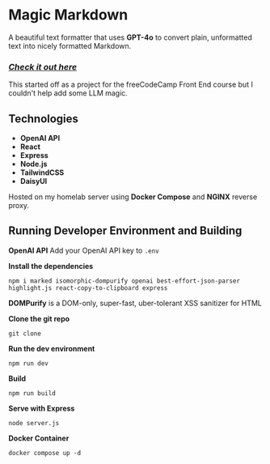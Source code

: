# Magic Markdown

A beautiful text formatter that uses **GPT-4o** to convert plain, unformatted text into nicely formatted Markdown.

### _[Check it out here](https://magic-markdown.mercuryred.duckdns.org/)_

This started off as a project for the freeCodeCamp Front End course but I couldn't help add some LLM magic.

## Technologies
- **OpenAI API**
- **React**
- **Express**
- **Node.js**
- **TailwindCSS**
- **DaisyUI**

Hosted on my homelab server using **Docker Compose** and **NGINX** reverse proxy.

## Running Developer Environment and Building

**OpenAI API**
Add your OpenAI API key to `.env`

**Install the dependencies**
```
npm i marked isomorphic-dompurify openai best-effort-json-parser highlight.js react-copy-to-clipboard express
```
**DOMPurify** is a DOM-only, super-fast, uber-tolerant XSS sanitizer for HTML

**Clone the git repo**
```
git clone
```
**Run the dev environment**
```
npm run dev
```
**Build**
```
npm run build
```
**Serve with Express**
```
node server.js
```
**Docker Container**
```
docker compose up -d
```



